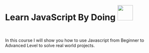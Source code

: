 <h1> Learn JavaScript By Doing <img src="https://user-images.githubusercontent.com/31680529/183231333-e79f00ff-2be4-4489-8113-5e1f4e450989.png" width="auto" height="50"></h1> <br>
<p>In this course I will show you how to use Javascript from Beginner to Advanced Level to solve real world projects.</p>
